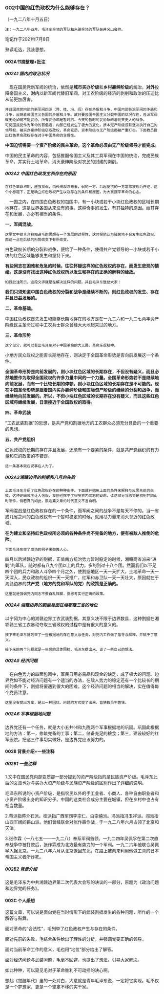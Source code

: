 ### 002中国的红色政权为什么能够存在？

（一九二八年十月五日）

```
注：一九二八年四月，毛泽东率领的军队和朱德率领的军队在井冈山会师。
```

笔记作于2021年7月8日

熟读毛选，武装思想。

#### 002A书摘整理+批注

##### 002A1 国内的政治状况

　现在国民党新军阀的统治，依然是**城市买办阶级**和**乡村豪绅阶级**的统治，**对外**投降帝国主义，**对内**以新军阀代替旧军阀，对工农阶级的经济的剥削和政治的压迫比从前更加厉害。

```
并且国民党内部的新军阀四派（蒋、桂、冯、阎）存在矛盾和斗争，中国内部各派军阀的矛盾和斗争，反映着帝国主义各国的矛盾和斗争。故只要各国帝国主义分裂中国的状况存在，各派军阀就无论如何不能妥协，所有妥协都是暂时的。今天的暂时的妥协酝酿着明天更大的战争。
可见国民党作为革命的首倡者，内部已经发生了极大的变化，原本无产阶级没有坚决执行自己的领导权，被买办豪绅阶级窃取政权，革命变质，资本阶级与无产阶级都被严重打击。下面教员提出红色革命政权存在对于中国革命的合理性。
```

**中国迫切需要一个资产阶级的民主革命，这个革命必须由无产阶级领导才能完成。**

中国的民主革命的内容，包括推翻帝国主义及其工具军阀在中国的统治，完成民族革命，并实行土地革命，消灭豪绅阶级对农民的封建的剥削。

##### 002A2  中国红色政发生和存在的原因

```
在红色革命初期，敌强我弱，由传统观念来看，弱的一方、后起反抗的一方常常被视为忤逆，这个小标题下，正是确立红色政权产生以及存在的条件和原因，为大家摆平革命的心态。
```

　一国之内，在四围白色政权的包围中，有一小块或若干小块红色政权的区域长期地存在，这是世界各国从来没有的事。这种奇事的发生，有其独特的原因。而其存在和发展，亦必有相当的条件。

**一、军阀混战。**

```
这里文中结合注释知道毛的思想有一个发展的过程性，这时候他认为殖民地不会发生红色政权，而这一点在后续的形势改变下有所改变。
```

白色政权长期的分裂和战争，便给了一种条件，使得共产党领导的一小块或若干小块的红色区域能够发生和坚持下来。

**有些同志在困难和危急的时候，往往怀疑这样的红色政权的存在，而发生悲观的情绪。这是没有找出这种红色政权所以发生和存在的正确的解释的缘故。**

```
如我批注所示，这段文字就是在解决这样的问题。并且毛泽东鼓励大家：
```

**我们只须知道中国白色政权的分裂和战争是继续不断的，则红色政权的发生、存在并且日益发展的。**

**二、革命基础。**

中国红色政权首先发生和能够长期地存在的地方是在一九二六和一九二七两年资产阶级民主革命过程中工农兵士群众曾经大大地起来过的地方。

**三、革命形势**

```
这个部分，就可以看出毛泽东对于中国革命的大无畏、革命乐观精神。
```

小地方民众政权之能否长期地存在，则决定于全国革命形势是否向前发展这一个条件。

**全国革命形势是向前发展的，则小块红色区域的长期存在，不但没有疑义，而且必然地要作为取得全国政权的许多力量中间的一个力量。全国革命形势若不是继续地向前发展，而有一个比较长期的停顿，则小块红色区域的长期存在是不可能的。现在中国革命形势是跟着国内买办豪绅阶级和国际资产阶级的继续的分裂和战争，而继续地向前发展的。所以，不但小块红色区域的长期存在没有疑义，而且这些红色区域将继续发展，日渐接近于全国政权的取得。**

**四、革命武装**

“工农武装割据”的思想，是共产党和割据地方的工农群众必须充分具备的一个重要的思想。

**五、共产党组织**

红色政权的长期的存在并且发展，还须有一个要紧的条件，就是共产党组织的有力量和它的政策的不错误。

```
这一条基本就在说事在人为了。
```

##### 002A3湘赣边界的割据和八月的失败

```
上面毛泽东介绍了红色政权存在的种种条件。下面就开始用上面的条件来解释与反思先前的失败。这种逻辑顺序让人信服，我想也摆平了很多党内同志的疑虑。读这部分我感觉是初到井冈山时所作，倘若真的如此，那这篇文章的时代意义不言自明。
```

军阀混战是红色政权存在的一个条件，而军阀之间的战争不是每天不停的。当一省或几省之间的白色政权有一个暂时稳定的时候，就用尽力量来消灭邻近的红色政权。

**在为建立和坚持红色政权所必须的各种条件尚不完备的地方，便有被敌人推倒的危险**。

```
下面毛泽东举了成功的例子来鼓舞人心。
```

四月以后湘赣边界的割据，正值南方统治势力暂时稳定的时候，湘赣两省派来“进剿”的军队，随时都有八九个团以上的兵力，多的到过十八个团。然而我们以不足四个团的兵力和敌人斗争四个月之久，使割据地区一天一天扩大，土地革命一天一天深入，民众政权的组织一天一天推广，红军和赤卫队一天一天壮大，原因就在于湘赣边界的**共产党（地方的党和军队的党）的政策是正确的。**

```
这里就是强调党内同志不要自乱阵脚，要思考实行正确的政策。
```

##### 002A4 湘赣边界的割据局面在湘鄂赣三省的地位

以宁冈为中心的湘赣边界工农武装割据，其意义决不限于边界数县，这种割据在湘鄂赣三省工农暴动夺取三省政权的过程中是有很大的意义的。

```
接下来毛泽东就列举了一些根据地的存在意义与任务，对党内工作做了指导与解释，并赋予了意义。
```

```
接下来的两个问题就是一些党的具体困扰，毛泽东提出来、谈了一些自己的想法。
```

##### 002A5  经济问题

　在白色势力的四面包围中，军民日用必需品和现金的缺乏，成了极大的问题。边界党如不能对经济问题有一个适当的办法，在敌人势力的稳定还有一个比较长的期间的条件下，割据将要遇到很大的困难。这个经济问题的相当的解决，实在值得每个党员注意。

```
这里没有提出方案，是以一种困扰、问题的方式提了出来。盲猜教员不管钱。
```

##### 002A6  军事根据地问题

边界党还有一个任务，就是大小五井⒁和九陇两个军事根据地的巩固。巩固此根据地的方法：第一，修筑完备的工事；第二，储备充足的粮食；第三，建设较好的红军医院。把这三件事切实做好，是边界党应该努力的。

#### 002B  背景介绍+一些注释

##### 002B1  一些注释

1.文中在国民党内部变质那一部分提到的资产阶级指的是民族资产阶级。毛泽东此后的文章也对与买办大资产阶级与民族资产阶级的区别作出了详细的说明。

毛泽东所说的小资产阶级，是指农民以外的手工业者、小商人、各种自由职业者和小资产阶级出身的知识分子。中国的这类社会成分主要在城镇，但在乡村中也占有相当数量。

2.蒋派指蒋介石派。桂派指广西军阀李宗仁、白崇禧派。冯派指冯玉祥派。阎派指山西军阀阎锡山派。他们曾经联合对张作霖作战，于一九二八年六月占领了北京和天津。

3.张作霖（一八七五——一九二八）奉系军阀首领。一九二四年吴佩孚在第二次直奉战争中被打败后，张作霖成为北方最有势力的一个军阀。一九二六年他联合吴佩孚入据北京。一九二八年六月从北京退回东北，在路上被向来利用他做工具的日本帝国主义者所炸死。



##### 002B2  背景介绍

这是毛泽东为中共湘赣边界第二次代表大会写的决议的一部分，原题为《政治问题和边界党的任务》。



#### 002C 个人感想

这篇文章，可以说是面向党在当时情形下的武装割据发生的各种问题，所作的一个解答与鼓舞。

面对革命的“合法性”，毛列举了红色政权产生与存在的条件。

面对先前的失败，毛结合条件给出了理性的分析，并强调党要正确的领导。

面对当前革命工作的意义，毛也用“地位”部分给出了解答。

面对经济问题与武装问题，毛毫不回避，也提出了想法，引导大家解决。

如此种种，可以窥见毛对于革命胜利不可动摇的决心啊。

想起《觉醒年代》里的一处对白，大意就是青年毛泽东说，一定将它实现。毛不仅是一个梦想家，更是一个坚定不移的实干家。











